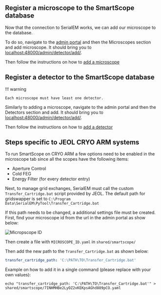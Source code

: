 ## Register a microscope to the SmartScope database

Now that the connection to SerialEM works, we can add our microscope to the database.

To do so, navigate to the [admin portal](/getting_started/administration/admin_panel) and then the Microscopes section and add microscope. It should bring you to [localhost:48000/admin/detector/add/](localhost:48000/admin/microscope/add/).

Then follow the instructions on how to [add a microscope](/getting_started/administration/microscopes)

## Register a detector to the SmartScope database

!!! warning 
    
    Each microscope must have least one detector.

Similarly to adding a microscope, navigate to the admin portal and then the Detectors section and add. It should bring you to [localhost:48000/admin/detector/add/](localhost:48000/admin/detector/add/).

Then follow the instructions on how to [add a detector](/getting_started/administration/detectors)


## Steps specific to JEOL CRYO ARM systems

To run SmartScope on CRYO ARM a few options need to be enabled in the microscope tab since all the scopes have the following items:

- Aperture Control
- Cold FEG
- Energy Filter (for every detector entry)

Next, to manage grid exchanges, SerialEM must call the custom `Transfer_Cartridge.bat` script provided by JEOL. The default path for gridswapper is set to `C:\Program Data\SerialEM\PyTool\Transfer_Cartridge.bat`

If this path needs to be changed, a additional settings file must be created. First, find your microscope id from the url in the admin portal as show below:

![Micropscope ID](/assets/microscope_id.png)

Then create a file with `MICROSCOPE_ID.yaml` in `shared/smartscope/`

Then add the new path to the `Transfer_Cartridge.bat` as shown below:

```yaml
transfer_cartridge_path: 'C:\PATH\TO\Transfer_Cartridge.bat'
```

Example on how to add it in a single command (please replace with your own values):
```shell-session
echo "transfer_cartridge_path: 'C:\PATH\TO\Transfer_Cartridge.bat'" > shared/smartscope/7INHMHBe2LyOZ2xKEKpsAGhd889pCO.yaml 
```